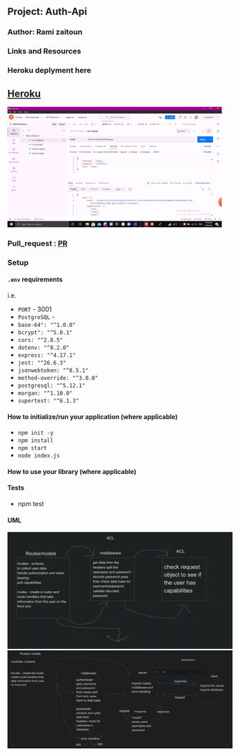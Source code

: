 

## Project: Auth-Api

### Author: Rami zaitoun

### Links and Resources

### Heroku deplyment here
[Heroku](https://ramiapi.herokuapp.com)
----

![LOcalHostTest](https://github.com/MasteRminD6666/auth-api/blob/main/local%20test.gif?raw=true)
### Pull_request : [PR](https://github.com/MasteRminD6666/auth-api/pull/1)

### Setup

#### `.env` requirements

i.e.

- `PORT` - 3001
- `PostgreSQL` -
- `base-64": "^1.0.0"`
- `bcrypt": "^5.0.1"`
- `cors: "^2.8.5"`
- `dotenv: "^8.2.0"`
- `express: "^4.17.1"`
- `jest: "^26.6.3"`
- `jsonwebtoken: "^8.5.1"`
- `method-override: "^3.0.0"`
- `postgresql: "^5.12.1"`
- `morgan: "^1.10.0"`
- `supertest: "^6.1.3"`

#### How to initialize/run your application (where applicable)

- `npm init -y`
- `npm install`
- `npm start`
- `node index.js`

#### How to use your library (where applicable)

#### Tests

- npm test

#### UML


![lab8](https://github.com/MasteRminD6666/auth-api/blob/dev/lab8.png?raw=true)
![lab7](https://github.com/MasteRminD6666/auth-api/raw/dev/lab7.png?raw=true)
